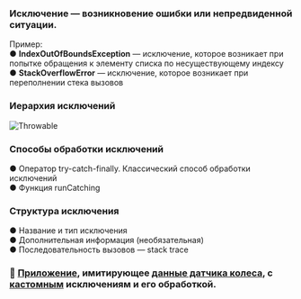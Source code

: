 ### Исключение — возникновение ошибки или непредвиденной ситуации.
Пример:  
● **IndexOutOfBoundsException** — исключение, которое возникает при попытке обращения
к элементу списка по несуществующему индексу  
● **StackOverflowError** — исключение, которое возникает при переполнении стека вызовов  

### Иерархия исключений 
![Throwable](https://github.com/ILYA-NASA/Android-basic/assets/99810114/4a5d9188-6231-4378-bad1-cd29d414c951)

### Способы обработки исключений
● Оператор try-catch-finally. Классический способ обработки исключений  
● Функция runCatching  

### Структура исключения  
● Название и тип исключения  
● Дополнительная информация (необязательная)  
● Последовательность вызовов — stack trace  

### :paperclip: [Приложение](https://github.com/ILYA-NASA/Android-basic/tree/master/13_Exceptions/wheel_sensor/src/main/kotlin), имитирующее [данные датчика колеса](https://github.com/ILYA-NASA/Android-basic/blob/master/13_Exceptions/wheel_sensor/TASK.md), с [кастомным](https://github.com/ILYA-NASA/Android-basic/blob/master/13_Exceptions/wheel_sensor/src/main/kotlin/TooLowPressure.kt) исключениям и его обработкой.  
